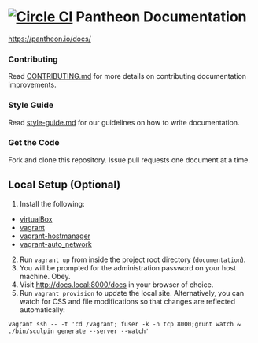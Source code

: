 [![Circle CI](https://circleci.com/gh/pantheon-systems/documentation.svg?style=svg)](https://circleci.com/gh/pantheon-systems/documentation)
Pantheon Documentation
======================
https://pantheon.io/docs/

### Contributing

Read [CONTRIBUTING.md](<CONTRIBUTING.md>) for more details on contributing
documentation improvements.

### Style Guide

Read [style-guide.md](<style-guide.md>) for our guidelines on how to write
documentation.

### Get the Code
Fork and clone this repository. Issue pull requests one document at a time.

## Local Setup (Optional)
1. Install the following:
 * [virtualBox](https://www.virtualbox.org/wiki/Downloads)
 * [vagrant](https://www.vagrantup.com/downloads.html)
 * [vagrant-hostmanager](https://github.com/smdahlen/vagrant-hostmanager)
 * [vagrant-auto_network](https://github.com/oscar-stack/vagrant-auto_network)
2. Run `vagrant up` from inside the project root directory (`documentation`).
3. You will be prompted for the administration password on your host machine. Obey.
4. Visit <http://docs.local:8000/docs> in your browser of choice.
5. Run `vagrant provision` to update the local site. Alternatively, you can watch for CSS and file modifications so that changes are reflected automatically:

 ```
 vagrant ssh -- -t 'cd /vagrant; fuser -k -n tcp 8000;grunt watch & ./bin/sculpin generate --server --watch'
 ```
